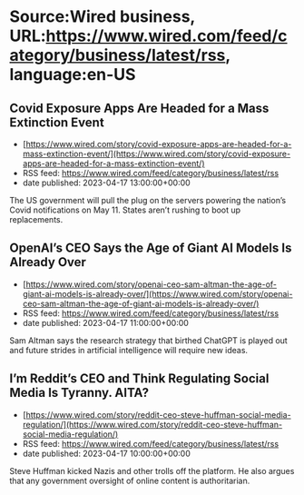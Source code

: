 # Source:Wired business, URL:https://www.wired.com/feed/category/business/latest/rss, language:en-US

## Covid Exposure Apps Are Headed for a Mass Extinction Event
 - [https://www.wired.com/story/covid-exposure-apps-are-headed-for-a-mass-extinction-event/](https://www.wired.com/story/covid-exposure-apps-are-headed-for-a-mass-extinction-event/)
 - RSS feed: https://www.wired.com/feed/category/business/latest/rss
 - date published: 2023-04-17 13:00:00+00:00

The US government will pull the plug on the servers powering the nation’s Covid notifications on May 11. States aren’t rushing to boot up replacements.

## OpenAI’s CEO Says the Age of Giant AI Models Is Already Over
 - [https://www.wired.com/story/openai-ceo-sam-altman-the-age-of-giant-ai-models-is-already-over/](https://www.wired.com/story/openai-ceo-sam-altman-the-age-of-giant-ai-models-is-already-over/)
 - RSS feed: https://www.wired.com/feed/category/business/latest/rss
 - date published: 2023-04-17 11:00:00+00:00

Sam Altman says the research strategy that birthed ChatGPT is played out and future strides in artificial intelligence will require new ideas.

## I’m Reddit’s CEO and Think Regulating Social Media Is Tyranny. AITA?
 - [https://www.wired.com/story/reddit-ceo-steve-huffman-social-media-regulation/](https://www.wired.com/story/reddit-ceo-steve-huffman-social-media-regulation/)
 - RSS feed: https://www.wired.com/feed/category/business/latest/rss
 - date published: 2023-04-17 10:00:00+00:00

Steve Huffman kicked Nazis and other trolls off the platform. He also argues that any government oversight of online content is authoritarian.

